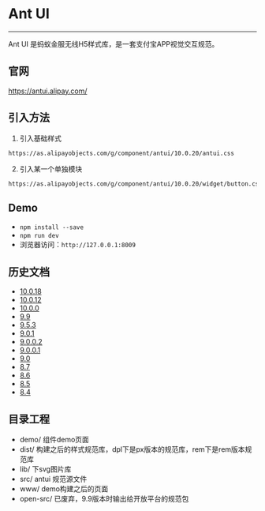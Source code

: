 # Ant UI

---

Ant UI 是蚂蚁金服无线H5样式库，是一套支付宝APP视觉交互规范。

## 官网

https://antui.alipay.com/

## 引入方法

1. 引入基础样式

```
https://as.alipayobjects.com/g/component/antui/10.0.20/antui.css
```

2. 引入某一个单独模块

```
https://as.alipayobjects.com/g/component/antui/10.0.20/widget/button.css
```


## Demo

- `npm install --save`
- `npm run dev`
- 浏览器访问：`http://127.0.0.1:8009`

## 历史文档

* [10.0.18](http://antui.alipay.net/10.0.18/docs/)
* [10.0.12](http://antui.alipay.net/10.0.12/docs/)
* [10.0.0](http://antui.alipay.net/10.0.0/docs/)
* [9.9](http://antui.alipay.net/9.9.0/docs/)
* [9.5.3](http://antui.alipay.net/9.5.3/nav.html#info)
* [9.0.1](http://antui.alipay.net/9.0.1/nav.html#info)
* [9.0.0.2](http://antui.alipay.net/9.0.0.2/nav.html#info)
* [9.0.0.1](http://antui.alipay.net/9.0.0.1/nav.html#info)
* [9.0](http://antui.alipay.net/9.0/nav.html#info)
* [8.7](http://antui.alipay.net/8.7/nav.html#info)
* [8.6](http://antui.alipay.net/8.7/nav.html#info)
* [8.5](http://antui.alipay.net/8.7/nav.html#info)
* [8.4](http://antui.alipay.net/8.7/nav.html#info)

## 目录工程

 - demo/ 组件demo页面
 - dist/ 构建之后的样式规范库，dpl下是px版本的规范库，rem下是rem版本规范库
 - lib/ 下svg图片库
 - src/ antui 规范源文件
 - www/ demo构建之后的页面
 - open-src/ 已废弃，9.9版本时输出给开放平台的规范包

